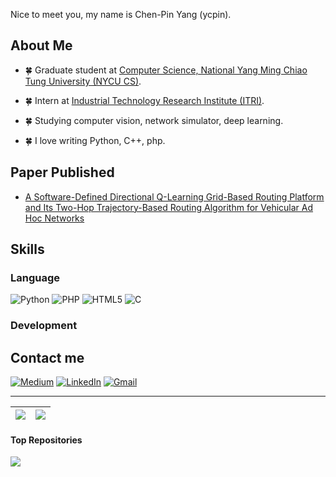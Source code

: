 Nice to meet you, my name is Chen-Pin Yang (ycpin).

About Me
---
- 🍀 Graduate student at [Computer Science, National Yang Ming Chiao Tung University (NYCU CS)](https://www.cs.nycu.edu.tw/).
  
- 🍀 Intern at [Industrial Technology Research Institute (ITRI)](https://www.itri.org.tw/).

- 🍀 Studying computer vision, network simulator, deep learning.

- 🍀 I love writing Python, C++, php.

Paper Published
---

- [A Software-Defined Directional Q-Learning Grid-Based Routing Platform and Its Two-Hop Trajectory-Based Routing Algorithm for Vehicular Ad Hoc Networks](https://www.mdpi.com/1424-8220/22/21/8222)

Skills
---

### Language
![Python](https://img.shields.io/badge/python-3670A0?style=for-the-badge&logo=python&logoColor=ffdd54)
![PHP](https://img.shields.io/badge/php-%23777BB4.svg?style=for-the-badge&logo=php&logoColor=white)
![HTML5](https://img.shields.io/badge/html5-%23E34F26.svg?style=for-the-badge&logo=html5&logoColor=white)
![C](https://img.shields.io/badge/c-%2300599C.svg?style=for-the-badge&logo=c&logoColor=white)

### Development


Contact me
---
[![Medium](https://img.shields.io/badge/website-000000?style=for-the-badge&logo=About.me&logoColor=white)](https://medium.com/@ycpin) 
[![LinkedIn](https://img.shields.io/badge/linkedin-%230077B5.svg?style=for-the-badge&logo=linkedin&logoColor=white)](https://www.linkedin.com/in/%E8%BE%B0%E5%BD%AC-%E6%A5%8A-0a065221a/)
[![Gmail](https://img.shields.io/badge/Gmail-D14836?style=for-the-badge&logo=gmail&logoColor=white)](mailto:ycpin0624@gmail.com)




---
| <a href="https://github.com/anuraghazra/github-readme-stats"><img align="center" src="https://github-readme-stats-sigma-five.vercel.app/api?username=ycpin0624&show_icons=true&include_all_commits=true&theme=brief&hide_border=true" /></a> | <a href="https://github.com/ycpin/github-readme-stats-sigma-five"><img align="center" src="https://github-readme-stats-sigma-five.vercel.app/api/top-langs/?username=ycpin0624&layout=compact&theme=brief&hide_border=true" /></a> |
| ------------- | ------------- |

#### Top Repositories

<a href="https://github.com/ycpin0624/github-readme-stats">
  <img align="center" src="https://github-readme-stats-sigma-five.vercel.app/api/pin/?username=ycpin0624&repo=Taiwan-Railway-Inquiry-Bot&theme=brief" />
</a>
